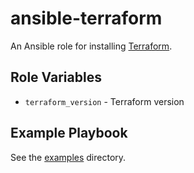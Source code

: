 # ansible-terraform

An Ansible role for installing [Terraform](https://terraform.io/).

## Role Variables

- `terraform_version` - Terraform version

## Example Playbook

See the [examples](./examples/) directory.
